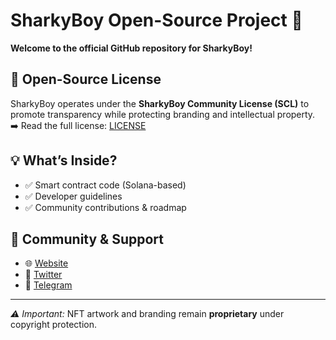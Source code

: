 # SharkyBoy Open-Source Project 🦈  
**Welcome to the official GitHub repository for SharkyBoy!**  
## 📜 Open-Source License  
SharkyBoy operates under the **SharkyBoy Community License (SCL)** to promote transparency while protecting branding and intellectual property.  
➡️ Read the full license: [LICENSE](https://github.com/Sharkyboy-dev/Sharkyboy-Project/blob/b0af6c9c029e194ad7273203b8a85acfeb623fce/LICENSE)  
## 💡 What’s Inside?  
- ✅ Smart contract code (Solana-based)  
- ✅ Developer guidelines  
- ✅ Community contributions & roadmap  
## 📢 Community & Support  
- 🌐 [Website](https://sharkyboy.com)  
- 📢 [Twitter](https://twitter.com/sharkyboy)  
- 💬 [Telegram](https://t.me/sharkyboy)  
---
_⚠️ Important:_ NFT artwork and branding remain **proprietary** under copyright protection.
